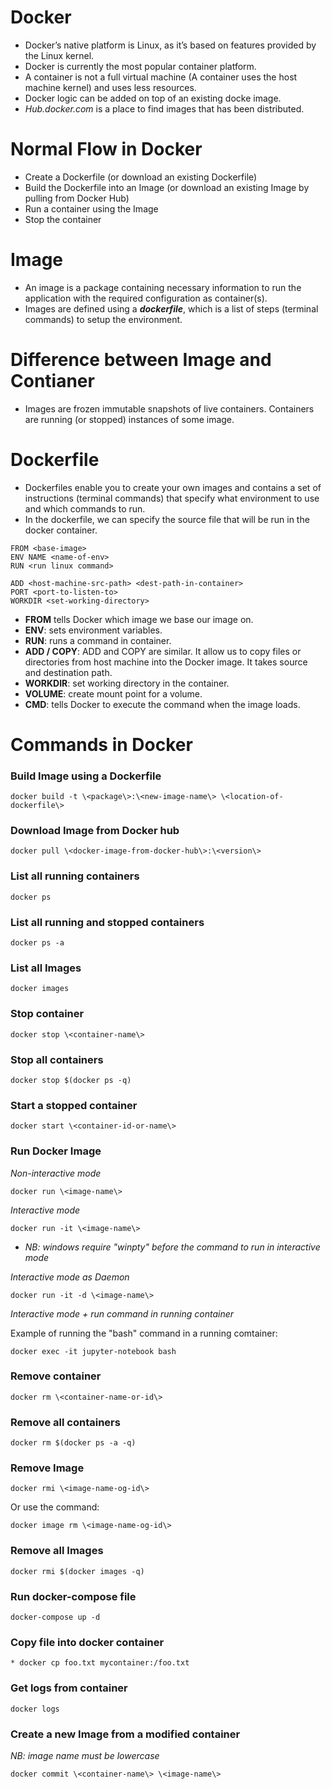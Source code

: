 
# Docker
* Docker’s native platform is Linux, as it’s based on features provided by the Linux kernel. 
* Docker is currently the most popular container platform. 
* A container is not a full virtual machine (A container uses the host machine kernel) and uses less resources. 
* Docker logic can be added on top of an existing docke image. 
* *Hub.docker.com* is a place to find images that has been distributed. 



# Normal Flow in Docker
* Create a Dockerfile (or download an existing Dockerfile) 
* Build the Dockerfile into an Image (or download an existing Image by pulling from Docker Hub)
* Run a container using the Image
* Stop the container



# Image
* An image is a package containing necessary information to run the application with the required configuration as container(s). 
* Images are defined using a ***dockerfile***, which is a list of steps (terminal commands) to setup the environment.



# Difference between Image and Contianer
* Images are frozen immutable snapshots of live containers. Containers are running (or stopped) instances of some image. 



# Dockerfile
* Dockerfiles enable you to create your own images and contains a set of instructions (terminal commands) that specify what environment to use and which commands to run. 
* In the dockerfile, we can specify the source file that will be run in the docker container. 
```
FROM <base-image>
ENV NAME <name-of-env>
RUN <run linux command>

ADD <host-machine-src-path> <dest-path-in-container>
PORT <port-to-listen-to>
WORKDIR <set-working-directory>
```
* **FROM** tells Docker which image we base our image on. 
* **ENV**: sets environment variables. 
* **RUN**: runs a command in container. 
* **ADD / COPY**: ADD and COPY are similar. It allow us to copy files or directories from host machine into the Docker image. It takes source and destination path. 
* **WORKDIR**: set working directory in the container. 
* **VOLUME**: create mount point for a volume. 
* **CMD**: tells Docker to execute the command when the image loads. 



# Commands in Docker

### Build Image using a Dockerfile
```
docker build -t \<package\>:\<new-image-name\> \<location-of-dockerfile\>
```

### Download Image from Docker hub
```
docker pull \<docker-image-from-docker-hub\>:\<version\>
```

### List all running containers
```
docker ps
```

### List all running and stopped containers
```
docker ps -a
```

### List all Images
```
docker images
```

### Stop container
```
docker stop \<container-name\>
```

### Stop all containers
```
docker stop $(docker ps -q)
```

### Start a stopped container
```
docker start \<container-id-or-name\>
```

### Run Docker Image
*Non-interactive mode*
```
docker run \<image-name\>
```

*Interactive mode*
```
docker run -it \<image-name\>
```
* *NB: windows require "winpty" before the command to run in interactive mode*

*Interactive mode as Daemon*
```
docker run -it -d \<image-name\>
```

*Interactive mode + run command in running container*

Example of running the "bash" command in a running comtainer:
```
docker exec -it jupyter-notebook bash
```

### Remove container
```
docker rm \<container-name-or-id\>
```

### Remove all containers
```
docker rm $(docker ps -a -q)
```

### Remove Image
```
docker rmi \<image-name-og-id\>
```
Or use the command:
```
docker image rm \<image-name-og-id\>
```

### Remove all Images
```
docker rmi $(docker images -q)
```

### Run docker-compose file
```
docker-compose up -d
```

### Copy file into docker container
```
* docker cp foo.txt mycontainer:/foo.txt
```

### Get logs from container
```
docker logs
```

### Create a new Image from a modified container
*NB: image name must be lowercase*
```
docker commit \<container-name\> \<image-name\>
```

